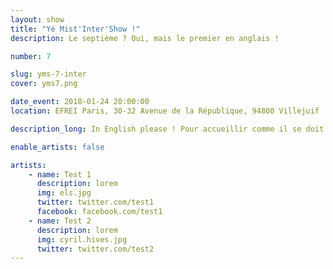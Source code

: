 ```yaml
---
layout: show
title: "Yé Mist'Inter'Show !"
description: Le septième ? Oui, mais le premier en anglais !

number: 7

slug: yms-7-inter
cover: yms7.png

date_event: 2018-01-24 20:00:00
location: EFREI Paris, 30-32 Avenue de la République, 94800 Villejuif

description_long: In English please ! Pour accueillir comme il se doit les étudiants étrangers d'iWeek et d'Efrei International, nous avons fait appel à des artistes anglophones, pour notre plus grand plaisir !

enable_artists: false

artists:
    - name: Test 1
      description: lorem
      img: els.jpg
      twitter: twitter.com/test1
      facebook: facebook.com/test1
    - name: Test 2
      description: lorem
      img: cyril.hives.jpg
      twitter: twitter.com/test2
---
```

